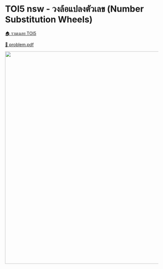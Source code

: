 <!-- @codegen_problem begin -->
# TOI5 nsw - วงล้อแปลงตัวเลข (Number Substitution Wheels)

[🏠 รวมเฉลย TOI5](../)

[💎 problem.pdf](./toi5_nsw.pdf)

<img width="700" src="https://github.com/krist7599555/toi/assets/19445033/80c80822-7583-4bcd-a705-dae3eacdee85" />
<!-- @codegen_problem end -->

